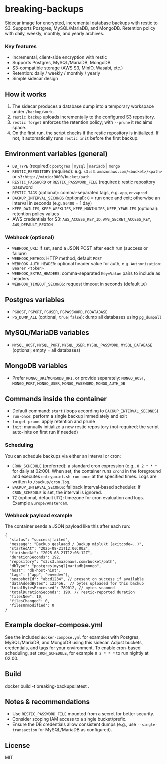 # breaking-backups

Sidecar image for encrypted, incremental database backups with restic to S3. Supports Postgres, MySQL/MariaDB, and MongoDB. Retention policy with daily, weekly, monthly, and yearly archives.

### Key features
- Incremental, client-side encryption with restic
- Supports Postgres, MySQL/MariaDB, MongoDB
- S3-compatible storage (AWS S3, MinIO, Wasabi, etc.)
- Retention: daily / weekly / monthly / yearly
- Simple sidecar design

## How it works
1. The sidecar produces a database dump into a temporary workspace under `/backup/work`.
2. `restic backup` uploads incrementally to the configured S3 repository.
3. `restic forget` enforces the retention policy; with `--prune` it reclaims space.
4. On the first run, the script checks if the restic repository is initialized. If not, it automatically runs `restic init` before the first backup.

## Environment variables (general)
- `DB_TYPE` (required): `postgres` | `mysql` | `mariadb` | `mongo`
- `RESTIC_REPOSITORY` (required): e.g. `s3:s3.amazonaws.com/<bucket>/<path>` or `s3:http://minio:9000/bucket/path`
- `RESTIC_PASSWORD` or `RESTIC_PASSWORD_FILE` (required): restic repository password
- `RESTIC_TAGS` (optional): comma-separated tags, e.g. `app,env=prod`
- `BACKUP_INTERVAL_SECONDS` (optional): `0` = run once and exit; otherwise an interval in seconds (e.g. `86400` = 1 day)
- `KEEP_DAILIES`, `KEEP_WEEKLIES`, `KEEP_MONTHLIES`, `KEEP_YEARLIES` (optional): retention policy values
- AWS credentials for S3: `AWS_ACCESS_KEY_ID`, `AWS_SECRET_ACCESS_KEY`, `AWS_DEFAULT_REGION`

### Webhook (optional)
- `WEBHOOK_URL`: if set, send a JSON POST after each run (success or failure)
- `WEBHOOK_METHOD`: HTTP method, default `POST`
- `WEBHOOK_AUTH_HEADER`: optional header value for auth, e.g. `Authorization: Bearer <token>`
- `WEBHOOK_EXTRA_HEADERS`: comma-separated `Key=Value` pairs to include as headers
- `WEBHOOK_TIMEOUT_SECONDS`: request timeout in seconds (default `10`)

## Postgres variables
- `PGHOST`, `PGPORT`, `PGUSER`, `PGPASSWORD`, `PGDATABASE`
- `PG_DUMP_ALL` (optional, `true|false`): dump all databases using `pg_dumpall`

## MySQL/MariaDB variables
- `MYSQL_HOST`, `MYSQL_PORT`, `MYSQL_USER`, `MYSQL_PASSWORD`, `MYSQL_DATABASE` (optional; empty = all databases)

## MongoDB variables
- Prefer `MONGO_URI`/`MONGODB_URI`, or provide separately: `MONGO_HOST`, `MONGO_PORT`, `MONGO_USER`, `MONGO_PASSWORD`, `MONGO_AUTH_DB`

## Commands inside the container
- Default command: `start` (loops according to `BACKUP_INTERVAL_SECONDS`)
- `run-once`: perform a single backup immediately and exit
- `forget-prune`: apply retention and prune
- `init`: manually initialize a new restic repository (not required; the script auto-inits on first run if needed)

### Scheduling
You can schedule backups via either an interval or cron:
- `CRON_SCHEDULE` (preferred): a standard cron expression (e.g., `0 2 * * *` for daily at 02:00). When set, the container runs `crond` in the foreground and executes `entrypoint.sh run-once` at the specified times. Logs are written to `/backup/cron.log`.
- `BACKUP_INTERVAL_SECONDS`: fallback interval-based scheduler. If `CRON_SCHEDULE` is set, the interval is ignored.
- `TZ` (optional, default `UTC`): timezone for cron evaluation and logs. Example `Europe/Amsterdam`.

### Webhook payload example
The container sends a JSON payload like this after each run:
```
{
  "status": "success|failed",
  "message": "Backup geslaagd / Backup mislukt (exitcode=..)",
  "startedAt": "2025-08-21T12:00:00Z",
  "finishedAt": "2025-08-21T12:03:12Z",
  "durationSeconds": 192,
  "repository": "s3:s3.amazonaws.com/bucket/path",
  "dbType": "postgres|mysql|mariadb|mongo",
  "host": "db-host-hint",
  "tags": ["app", "env=dev"],
  "snapshotId": "abcd1234", // present on success if available
  "dataAddedBytes": 123456,  // bytes uploaded for this backup
  "totalBytesProcessed": 789012, // bytes scanned
  "totalDurationSeconds": 190, // restic-reported duration
  "filesNew": 10,
  "filesChanged": 0,
  "filesUnmodified": 0
}
```

## Example docker-compose.yml
See the included `docker-compose.yml` for examples with Postgres, MySQL/MariaDB, and MongoDB using this sidecar. Adjust buckets, credentials, and tags for your environment. To enable cron-based scheduling, set `CRON_SCHEDULE`, for example `0 2 * * *` to run nightly at 02:00.

## Build
  docker build -t breaking-backups:latest .

## Notes & recommendations
- Use `RESTIC_PASSWORD_FILE` mounted from a secret for better security.
- Consider scoping IAM access to a single bucket/prefix.
- Ensure the DB credentials allow consistent dumps (e.g., use `--single-transaction` for MySQL/MariaDB as configured).

## License
MIT
